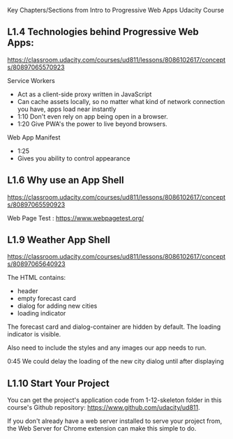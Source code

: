 
Key Chapters/Sections from Intro to Progressive Web Apps Udacity Course

## L1.4 Technologies behind Progressive Web Apps:

https://classroom.udacity.com/courses/ud811/lessons/8086102617/concepts/80897065570923

Service Workers
- Act as a client-side proxy written in JavaScript
- Can cache assets locally, so no matter what kind of network connection you have, apps load near instantly
- 1:10 Don't even rely on app being open in a browser.
- 1:20 Give PWA's the power to live beyond browsers.


Web App Manifest
- 1:25
- Gives you ability to control appearance

## L1.6 Why use an App Shell

https://classroom.udacity.com/courses/ud811/lessons/8086102617/concepts/80897065590923

Web Page Test : https://www.webpagetest.org/

## L1.9 Weather App Shell

https://classroom.udacity.com/courses/ud811/lessons/8086102617/concepts/80897065640923

The HTML contains:
- header
- empty forecast card
- dialog for adding new cities
- loading indicator

The forecast card and dialog-container are hidden by default.
The loading indicator is visible.

Also need to include the styles and any images our app needs to run.

0:45 We could delay the loading of the new city dialog until after displaying 

## L1.10 Start Your Project

You can get the project's application code from 1-12-skeleton folder in this course's Github repository: https://www.github.com/udacity/ud811.

If you don't already have a web server installed to serve your project from, the Web Server for Chrome extension can make this simple to do.



